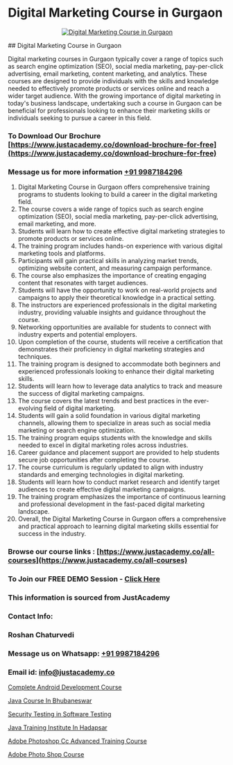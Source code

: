 # Digital Marketing Course in Gurgaon

<p align="center">
  <a href="https://justacademy.co/course-detail/digital-marketing">
    <img src="https://justacademy.co/storage2/course_image/1676636720_course_image.webp" alt="Digital Marketing Course in Gurgaon">
  </a>
</p>
## Digital Marketing Course in Gurgaon

Digital marketing courses in Gurgaon typically cover a range of topics such as search engine optimization (SEO), social media marketing, pay-per-click advertising, email marketing, content marketing, and analytics. These courses are designed to provide individuals with the skills and knowledge needed to effectively promote products or services online and reach a wider target audience. With the growing importance of digital marketing in today's business landscape, undertaking such a course in Gurgaon can be beneficial for professionals looking to enhance their marketing skills or individuals seeking to pursue a career in this field.
### To Download Our Brochure [https://www.justacademy.co/download-brochure-for-free](https://www.justacademy.co/download-brochure-for-free)
### Message us for more information [+91 9987184296](https://api.whatsapp.com/send?phone=919987184296)
1) Digital Marketing Course in Gurgaon offers comprehensive training programs to students looking to build a career in the digital marketing field.
2) The course covers a wide range of topics such as search engine optimization (SEO), social media marketing, pay-per-click advertising, email marketing, and more.
3) Students will learn how to create effective digital marketing strategies to promote products or services online.
4) The training program includes hands-on experience with various digital marketing tools and platforms.
5) Participants will gain practical skills in analyzing market trends, optimizing website content, and measuring campaign performance.
6) The course also emphasizes the importance of creating engaging content that resonates with target audiences.
7) Students will have the opportunity to work on real-world projects and campaigns to apply their theoretical knowledge in a practical setting.
8) The instructors are experienced professionals in the digital marketing industry, providing valuable insights and guidance throughout the course.
9) Networking opportunities are available for students to connect with industry experts and potential employers.
10) Upon completion of the course, students will receive a certification that demonstrates their proficiency in digital marketing strategies and techniques.
11) The training program is designed to accommodate both beginners and experienced professionals looking to enhance their digital marketing skills.
12) Students will learn how to leverage data analytics to track and measure the success of digital marketing campaigns.
13) The course covers the latest trends and best practices in the ever-evolving field of digital marketing.
14) Students will gain a solid foundation in various digital marketing channels, allowing them to specialize in areas such as social media marketing or search engine optimization.
15) The training program equips students with the knowledge and skills needed to excel in digital marketing roles across industries.
16) Career guidance and placement support are provided to help students secure job opportunities after completing the course.
17) The course curriculum is regularly updated to align with industry standards and emerging technologies in digital marketing.
18) Students will learn how to conduct market research and identify target audiences to create effective digital marketing campaigns.
19) The training program emphasizes the importance of continuous learning and professional development in the fast-paced digital marketing landscape.
20) Overall, the Digital Marketing Course in Gurgaon offers a comprehensive and practical approach to learning digital marketing skills essential for success in the industry.

### Browse our course links : [https://www.justacademy.co/all-courses](https://www.justacademy.co/all-courses) 
### To Join our FREE DEMO Session - [Click Here](https://www.justacademy.co/register-for-course-demo)


### This information is sourced from JustAcademy
### Contact Info:
### Roshan Chaturvedi
### Message us on Whatsapp: [+91 9987184296](https://api.whatsapp.com/send?phone=919987184296)
### Email id: [info@justacademy.co](mailto:info@justacademy.co)
                
[Complete Android Development Course](https://www.linkedin.com/pulse/complete-android-development-course-justacademy-hyderabad-pjj1f/)

[Java Course In Bhubaneswar](https://www.linkedin.com/pulse/java-course-bhubaneswar-justacademy-beangaluru-hchhc/)

[Security Testing in Software Testing](https://medium.com/@mistersumit961/security-testing-in-software-testing-1121b16436d7)

[Java Training Institute In Hadapsar](https://medium.com/@shivamja27/java-training-institute-in-hadapsar-1d5f2385b0cb)

[Adobe Photoshop Cc Advanced Training Course](https://justacademyin.github.io/justacademy/adobe-photoshop-cc-advanced-training-course)

[Adobe Photo Shop Course](https://justacademyin.github.io/justacademy/adobe-photo-shop-course)

